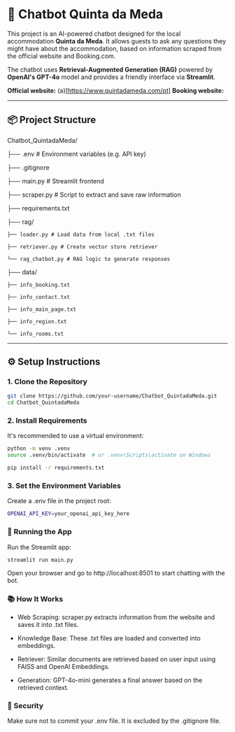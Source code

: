 # 🤖 Chatbot Quinta da Meda

This project is an AI-powered chatbot designed for the local accommodation **Quinta da Meda**. It allows guests to ask any questions they might have about the accommodation, based on information scraped from the official website and Booking.com.

The chatbot uses **Retrieval-Augmented Generation (RAG)** powered by **OpenAI's GPT-4o** model and provides a friendly interface via **Streamlit**.

**Official website:** (a)[https://www.quintadameda.com/pt]
**Booking website:**

---

## 📦 Project Structure

Chatbot_QuintadaMeda/

├── .env # Environment variables (e.g. API key)

├── .gitignore

├── main.py # Streamlit frontend

├── scraper.py # Script to extract and save raw information

├── requirements.txt

├── rag/

    ├── loader.py # Load data from local .txt files

    ├── retriever.py # Create vector store retriever

    └── rag_chatbot.py # RAG logic to generate responses

├── data/

    ├── info_booking.txt

    ├── info_contact.txt

    ├── info_main_page.txt

    ├── info_region.txt

    └── info_rooms.txt


---

## ⚙️ Setup Instructions

### 1. Clone the Repository

```bash
git clone https://github.com/your-username/Chatbot_QuintadaMeda.git
cd Chatbot_QuintadaMeda
```

### 2. Install Requirements
It's recommended to use a virtual environment:

```bash
python -m venv .venv
source .venv/bin/activate  # or .venv\Scripts\activate on Windows

pip install -r requirements.txt
```

### 3. Set the Environment Variables
Create a .env file in the project root:

```bash
OPENAI_API_KEY=your_openai_api_key_here
```

### 🚀 Running the App
Run the Streamlit app:

```bash
streamlit run main.py
```

Open your browser and go to http://localhost:8501 to start chatting with the bot.

### 📚 How It Works
- Web Scraping: scraper.py extracts information from the website and saves it into .txt files.

- Knowledge Base: These .txt files are loaded and converted into embeddings.

- Retriever: Similar documents are retrieved based on user input using FAISS and OpenAI Embeddings.

- Generation: GPT-4o-mini generates a final answer based on the retrieved context.

### 🔐 Security
Make sure not to commit your .env file. It is excluded by the .gitignore file.
